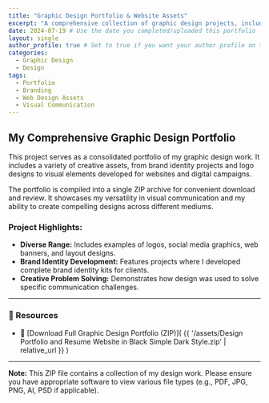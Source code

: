 ```yaml
---
title: "Graphic Design Portfolio & Website Assets"
excerpt: "A comprehensive collection of graphic design projects, including logo design, branding, and website assets, compiled for easy access."
date: 2024-07-19 # Use the date you completed/uploaded this portfolio
layout: single
author_profile: true # Set to true if you want your author profile on this page
categories:
  - Graphic Design
  - Design
tags:
  - Portfolio
  - Branding
  - Web Design Assets
  - Visual Communication
---
```


## My Comprehensive Graphic Design Portfolio

This project serves as a consolidated portfolio of my graphic design work. It includes a variety of creative assets, from brand identity projects and logo designs to visual elements developed for websites and digital campaigns.

The portfolio is compiled into a single ZIP archive for convenient download and review. It showcases my versatility in visual communication and my ability to create compelling designs across different mediums.

### Project Highlights:
* **Diverse Range:** Includes examples of logos, social media graphics, web banners, and layout designs.
* **Brand Identity Development:** Features projects where I developed complete brand identity kits for clients.
* **Creative Problem Solving:** Demonstrates how design was used to solve specific communication challenges.

---

### 🔗 Resources

* 📁 [Download Full Graphic Design Portfolio (ZIP)]( {{ '/assets/Design Portfolio and Resume Website in Black Simple Dark Style.zip' | relative_url }} )

---

**Note:** This ZIP file contains a collection of my design work. Please ensure you have appropriate software to view various file types (e.g., PDF, JPG, PNG, AI, PSD if applicable).
